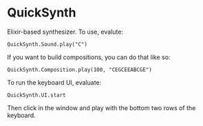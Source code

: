 QuickSynth
==========

Elixir-based synthesizer. To use, evalute:

`QuickSynth.Sound.play("C")`

If you want to build compositions, you can do that like so:

`QuickSynth.Composition.play(100, "CEGCEEABCGE")`

To run the keyboard UI, evaluate:

`QuickSynth.UI.start`

Then click in the window and play with the bottom two rows of the keyboard.
